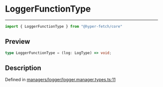 

# LoggerFunctionType

<div class="api-docs__separator" data-reactroot="">

---

</div><div class="api-docs__import" data-reactroot="">

```ts
import { LoggerFunctionType } from "@hyper-fetch/core"
```

</div><div class="api-docs__section">

## Preview

</div><div class="api-docs__preview type single">

```ts
type LoggerFunctionType = (log: LogType) => void;
```

</div><div class="api-docs__section">

## Description

</div><div class="api-docs__description"><span class="api-docs__do-not-parse">



</span></div><p class="api-docs__definition">

Defined in [managers/logger/logger.manager.types.ts:11](https://github.com/BetterTyped/hyper-fetch/blob/479dcad6/packages/core/src/managers/logger/logger.manager.types.ts#L11)

</p>